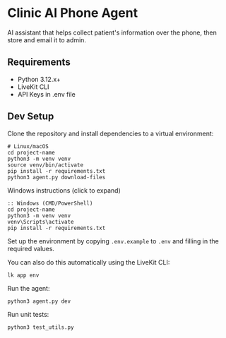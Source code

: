 # Clinic AI Phone Agent

AI assistant that helps collect patient's information over the phone, then store and email it to admin.

## Requirements

*   Python 3.12.x+
*   LiveKit CLI
*   API Keys in .env file

## Dev Setup

Clone the repository and install dependencies to a virtual environment:

```
# Linux/macOS
cd project-name
python3 -m venv venv
source venv/bin/activate
pip install -r requirements.txt
python3 agent.py download-files
```

Windows instructions (click to expand)

```
:: Windows (CMD/PowerShell)
cd project-name
python3 -m venv venv
venv\Scripts\activate
pip install -r requirements.txt
```

Set up the environment by copying `.env.example` to `.env` and filling in the required values.

You can also do this automatically using the LiveKit CLI:

```
lk app env
```

Run the agent:

```
python3 agent.py dev
```

Run unit tests:

```
python3 test_utils.py
```
